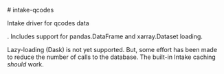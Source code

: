 ﻿﻿# intake-qcodes

Intake driver for qcodes data. Includes support for pandas.DataFrame and xarray.Dataset loading.  
  
Lazy-loading (Dask) is not yet supported. But, some effort has been made to reduce the number of calls to the database. The built-in Intake caching _should_ work.
